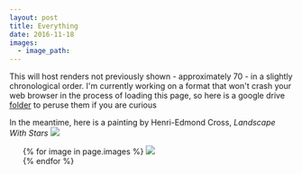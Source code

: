 ```yaml
---
layout: post
title: Everything
date: 2016-11-18
images:
  - image_path: 
---
```

This will host renders not previously shown - approximately 70 - in a slightly chronological order. I'm currently working on a format that won't crash your web browser in the process of loading this page, so here is a google drive <a href= "https://drive.google.com/drive/folders/0B6lx-9nKAHnBZDRRUnJWOFltdVU?usp=sharing" target="_blank">folder</a> to peruse them if you are curious

In the meantime, here is a painting by Henri-Edmond Cross, <i>Landscape With Stars</i>
![](/assets/Henri-Edmond%20Cross%20Landscape%20With%20Stars.jpg)
<ul>
  {% for image in page.images %}
    <a href="{{ image.image_path }}" target="_blank"><img src= "{{ image.image_path }}"></a>
    <br>
  {% endfor %}
</ul>
